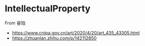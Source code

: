 # IntellectualProperty

From 睿珀
* https://www.cnipa.gov.cn/art/2020/4/20/art_435_43305.html
* https://zhuanlan.zhihu.com/p/142112850